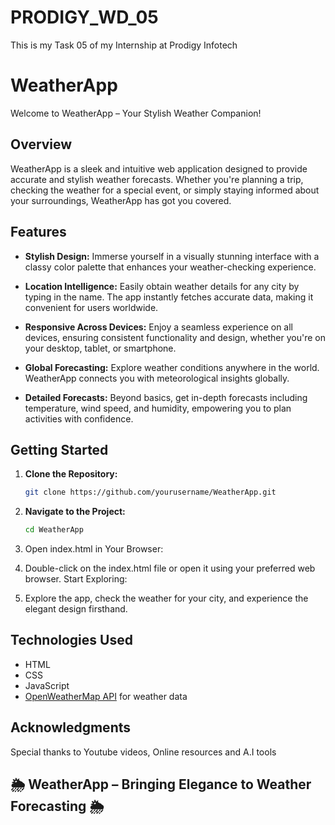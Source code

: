 # PRODIGY_WD_05

This is my Task 05 of my Internship at Prodigy Infotech 

# WeatherApp

Welcome to WeatherApp – Your Stylish Weather Companion!

## Overview

WeatherApp is a sleek and intuitive web application designed to provide accurate and stylish weather forecasts. Whether you're planning a trip, checking the weather for a special event, or simply staying informed about your surroundings, WeatherApp has got you covered.

## Features

- **Stylish Design:** Immerse yourself in a visually stunning interface with a classy color palette that enhances your weather-checking experience.

- **Location Intelligence:** Easily obtain weather details for any city by typing in the name. The app instantly fetches accurate data, making it convenient for users worldwide.

- **Responsive Across Devices:** Enjoy a seamless experience on all devices, ensuring consistent functionality and design, whether you're on your desktop, tablet, or smartphone.

- **Global Forecasting:** Explore weather conditions anywhere in the world. WeatherApp connects you with meteorological insights globally.

- **Detailed Forecasts:** Beyond basics, get in-depth forecasts including temperature, wind speed, and humidity, empowering you to plan activities with confidence.

## Getting Started

1. **Clone the Repository:**
   ```bash
   git clone https://github.com/yourusername/WeatherApp.git

2. **Navigate to the Project:**
   ```bash
   cd WeatherApp
3. Open index.html in Your Browser:

4. Double-click on the index.html file or open it using your preferred web browser.
   Start Exploring:

5. Explore the app, check the weather for your city, and experience the elegant design firsthand.

## Technologies Used

- HTML
- CSS
- JavaScript
- [OpenWeatherMap API](https://openweathermap.org/api) for weather data

## Acknowledgments

   Special thanks to Youtube videos, Online resources and A.I tools   

## 🌦️ **WeatherApp** – Bringing Elegance to Weather Forecasting 🌦️
